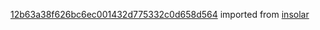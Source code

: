 [12b63a38f626bc6ec001432d775332c0d658d564](https://github.com/insolar/insolar/commit/12b63a38f626bc6ec001432d775332c0d658d564) imported from [insolar](https://github.com/insolar/insolar)
